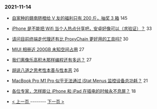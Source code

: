 ### 2021-11-14 
- [自家种的赣南脐橙给 V 友的福利只有 200 斤，抽奖 3 箱](https://www.v2ex.com/t/815182) 145
- [iPhone 是不能把 Wifi 当个人热点分享吧，安卓好像可以（求验证）？](https://www.v2ex.com/t/815295) 33
- [请问目前终端走代理还有比 ProxyChain 更好用的工具吗?](https://www.v2ex.com/t/815289) 30
- [MIUI 相册近 200GB 未知空间占用](https://www.v2ex.com/t/815212) 27
- [我们离像乐高积木那样编程还有多远？](https://www.v2ex.com/t/815228) 27
- [胡说八道之思考性本善与性本恶](https://www.v2ex.com/t/815248) 26
- [MacBook Pro M1 Pro 似乎无法通过 iStat Menus 监控设备总功耗？](https://www.v2ex.com/t/815264) 21
- [各位专家，怎样能让 iPhone 和 iPad 在插电的时候永不息屏？](https://www.v2ex.com/t/815227) 18 

- [ < 上一页 ](https://github.com/able8/v2ex-hot-record/blob/master/2021-11-13.md) -------- [ 下一页 > ](https://github.com/able8/v2ex-hot-record/blob/master/2021-11-15.md)